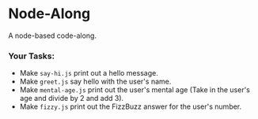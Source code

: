 # Node-Along

A node-based code-along.

### Your Tasks:

- Make `say-hi.js` print out a hello message.
- Make `greet.js` say hello with the user's name.
- Make `mental-age.js` print out the user's mental age (Take in the user's age and divide by 2 and add 3).
- Make `fizzy.js` print out the FizzBuzz answer for the user's number.

